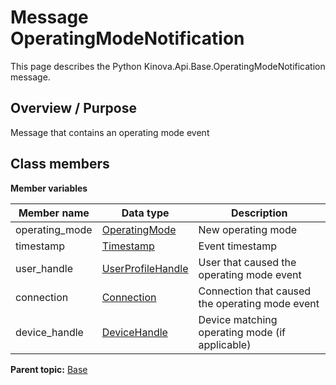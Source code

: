 # Message OperatingModeNotification

This page describes the Python Kinova.Api.Base.OperatingModeNotification message.

## Overview / Purpose

Message that contains an operating mode event

## Class members

 **Member variables** 

|Member name|Data type|Description|
|-----------|---------|-----------|
|operating\_mode| [OperatingMode](enm_Base_OperatingMode.md#)|New operating mode|
|timestamp| [Timestamp](msg_Common_Timestamp.md#)|Event timestamp|
|user\_handle| [UserProfileHandle](msg_Common_UserProfileHandle.md#)|User that caused the operating mode event|
|connection| [Connection](msg_Common_Connection.md#)|Connection that caused the operating mode event|
|device\_handle| [DeviceHandle](msg_Common_DeviceHandle.md#)|Device matching operating mode \(if applicable\)|

**Parent topic:** [Base](../references/summary_Base.md)

